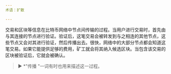 ```yaml
---
术语：扩散

---
```

交易和区块等信息在比特币网络中节点间传输的过程。当用户进行交易时，首先由与其连接的节点进行验证。验证后，这笔交易会被转发到与之相连的其他节点，这些节点又会对其进行验证，然后传播出去。很快，网络中的大部分节点都会知道这笔交易。如果它能提供足够的费用，矿工就会将其纳入候选区块。当包含该交易的区块被验证后，它就会被确认。

> ► *"传播 "一词有时也用来描述这一过程。